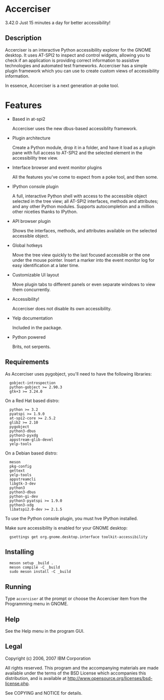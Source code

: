 # Accerciser 

3.42.0
Just 15 minutes a day for better accessibility!

## Description
  
  Accerciser is an interactive Python accessibility explorer for the GNOME
  desktop. It uses AT-SPI2 to inspect and control widgets, allowing you to check
  if an application is providing correct information to assistive technologies
  and automated test frameworks. Accerciser has a simple plugin framework which
  you can use to create custom views of accessibility information.

  In essence, Accerciser is a next generation at-poke tool.

# Features

- Based in at-spi2

  Accerciser uses the new dbus-based accessiblity framework.

- Plugin architecture

  Create a Python module, drop it in a folder, and have it load as a plugin pane
  with full access to AT-SPI2 and the selected element in the accessibility tree
  view.

- Interface browser and event monitor plugins

  All the features you've come to expect from a poke tool, and then some.

- IPython console plugin

  A full, interactive Python shell with access to the accessible object selected
  in the tree view; all AT-SPI2 interfaces, methods and attributes; and any other
  Python modules. Supports autocompletion and a million other niceties thanks to
  IPython.

- API browser plugin
  
  Shows the interfaces, methods, and attributes available on the selected
  accessible object.

- Global hotkeys

  Move the tree view quickly to the last focused accessible or the one under the
  mouse pointer. Insert a marker into the event monitor log for easy
  identification at a later time.

- Customizable UI layout

  Move plugin tabs to different panels or even separate windows to view them
  concurrently.

- Accessibility!

  Accerciser does not disable its own accessibility.

- Yelp documentation
  
  Included in the package.

- Python powered

  Brits, not serpents.


## Requirements

As Accerciser uses pygobject, you'll need to have the following libraries:
  ```
    gobject-introspection
    python-gobject >= 2.90.3
    gtk+3 >= 3.24.0
  ```
  On a Red Hat based distro:
  ```
    python >= 3.2
    pyatspi >= 1.9.0
    at-spi2-core >= 2.5.2
    glib2 >= 2.10
    pygobject
    python3-dbus
    python3-pyxdg
    appstream-glib-devel
    yelp-tools
  ```
  On a Debian based distro:
  ```
    meson
    pkg-config
    gettext
    yelp-tools
    appstreamcli
    libgtk-3-dev
    python3
    python3-dbus
    python-gi-dev
    python3-pyatspi >= 1.9.0
    python3-xdg
    libatspi2.0-dev >= 2.1.5
  ```
  To use the Python console plugin, you must hve IPython installed.

  Make sure accessibility is enabled for your GNOME desktop:
  ```
    gsettings get org.gnome.desktop.interface toolkit-accessibility
  ```

  
## Installing
```
  meson setup _build .
  meson compile -C _build
  sudo meson install -C _build
```
## Running

  Type `accerciser` at the prompt or choose the Accerciser item from the 
  Programming menu in GNOME.
  
## Help

  See the Help menu in the program GUI.

## Legal
  
  Copyright (c) 2006, 2007 IBM Corporation

  All rights reserved. This program and the accompanying materials are made
  available under the terms of the BSD License which accompanies this
  distribution, and is available at
  http://www.opensource.org/licenses/bsd-license.php.
  
  See COPYING and NOTICE for details.
